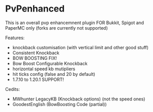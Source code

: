 # PvPenhanced
This is an overall pvp enhancemnent plugin FOR Bukkit, Spigot and PaperMC only (forks are currently not supported)

Features:
- knockback customisation (with vertical limit and other good stuff)
- Consistent Knockback
- BOW BOOSTING FIX!
- Bow Boost Configurable Knockback
- horizontal speed kb mutipliers
- hit ticks config (false and 20 by default)
- 1.7.10 to 1.20.1 SUPPORT!

Cedits:
- MWhunter LegacyKB (Knockback options) (not the speed ones)
- GoodestEnglish (BowBoosting Code (partial))
